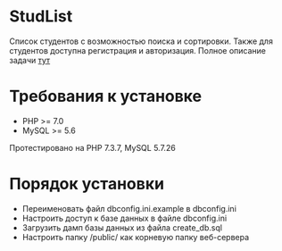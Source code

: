 # StudList
Список студентов с возможностью поиска и сортировки. Также для студентов доступна регистрация и авторизация. Полное описание задачи [тут](https://github.com/codedokode/pasta/blob/master/student-list.md)

# Требования к установке
* PHP >= 7.0
* MySQL >= 5.6

Протестировано на PHP 7.3.7, MySQL 5.7.26

# Порядок установки
* Переименовать файл dbconfig.ini.example в dbconfig.ini
* Настроить доступ к базе данных в файле dbconfig.ini
* Загрузить дамп базы данных из файла create_db.sql
* Настроить папку /public/ как корневую папку веб-сервера
